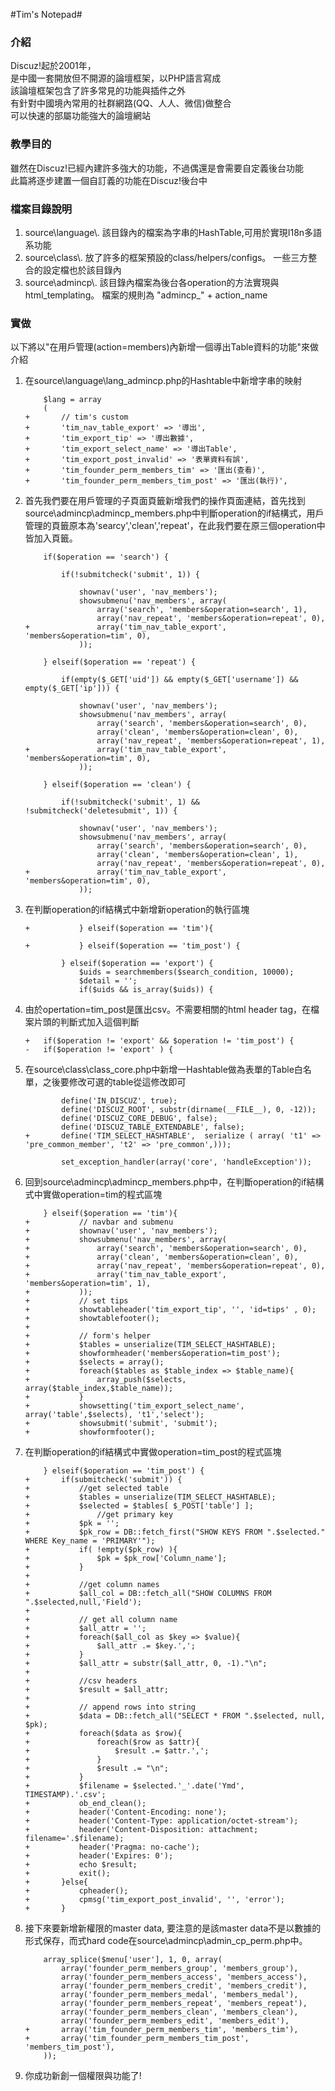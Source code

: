 #Tim's Notepad#

### 介紹 ###
Discuz!起於2001年，</br>
是中國一套開放但不開源的論壇框架，以PHP語言寫成</br>
該論壇框架包含了許多常見的功能與插件之外</br>
有針對中國境內常用的社群網路(QQ、人人、微信)做整合</br>
可以快速的部屬功能強大的論壇網站</br>


### 教學目的 ###
雖然在Discuz!已經內建許多強大的功能，不過偶還是會需要自定義後台功能</br>
此篇將逐步建置一個自訂義的功能在Discuz!後台中

### 檔案目錄說明 ###
1. source\language\\.
	該目錄內的檔案為字串的HashTable,可用於實現I18n多語系功能
2. source\class\\.
	放了許多的框架預設的class/helpers/configs。 一些三方整合的設定檔也於該目錄內
3. source\admincp\\.
	該目錄內檔案為後台各operation的方法實現與html_templating。 檔案的規則為 "admincp_" + action_name

### 實做 ###

以下將以"在用戶管理(action=members)內新增一個導出Table資料的功能"來做介紹

1. 在source\language\lang_admincp.php的Hashtable中新增字串的映射
	```			
		$lang = array
		(
	+		// tim's custom
	+		'tim_nav_table_export' => '導出',	
	+		'tim_export_tip' => '導出數據',
	+		'tim_export_select_name' => '導出Table',
	+		'tim_export_post_invalid' => '表單資料有誤',
	+		'tim_founder_perm_members_tim' => '匯出(查看)',
	+		'tim_founder_perm_members_tim_post' => '匯出(執行)',
	```

2. 首先我們要在用戶管理的子頁面頁籤新增我們的操作頁面連結，首先找到source\admincp\admincp_members.php中判斷operation的if結構式，用戶管理的頁籤原本為'searcy','clean','repeat'，在此我們要在原三個operation中皆加入頁籤。
	```
		if($operation == 'search') {

			if(!submitcheck('submit', 1)) {

				shownav('user', 'nav_members');
				showsubmenu('nav_members', array(
					array('search', 'members&operation=search', 1),
					array('nav_repeat', 'members&operation=repeat', 0),
	+				array('tim_nav_table_export', 'members&operation=tim', 0),
				));
	```

	```
		} elseif($operation == 'repeat') {

			if(empty($_GET['uid']) && empty($_GET['username']) && empty($_GET['ip'])) {

				shownav('user', 'nav_members');
				showsubmenu('nav_members', array(
					array('search', 'members&operation=search', 0),
					array('clean', 'members&operation=clean', 0),
					array('nav_repeat', 'members&operation=repeat', 1),
	+				array('tim_nav_table_export', 'members&operation=tim', 0),
				));
	```

	```
		} elseif($operation == 'clean') {

			if(!submitcheck('submit', 1) && !submitcheck('deletesubmit', 1)) {

				shownav('user', 'nav_members');
				showsubmenu('nav_members', array(
					array('search', 'members&operation=search', 0),
					array('clean', 'members&operation=clean', 1),
					array('nav_repeat', 'members&operation=repeat', 0),
	+				array('tim_nav_table_export', 'members&operation=tim', 0),
				));
	```
3. 在判斷operation的if結構式中新增新operation的執行區塊

	```
	+			} elseif($operation == 'tim'){

	+			} elseif($operation == 'tim_post') {

			} elseif($operation == 'export') {
				$uids = searchmembers($search_condition, 10000);
				$detail = '';
				if($uids && is_array($uids)) {
	```

4. 由於opertation=tim_post是匯出csv。不需要相關的html header tag，在檔案片頭的判斷式加入這個判斷

	```
	+	if($operation != 'export' && $operation != 'tim_post') {
	-	if($operation != 'export' ) {
	```

5. 在source\class\class_core.php中新增一Hashtable做為表單的Table白名單，之後要修改可選的table從這修改即可

	```
			define('IN_DISCUZ', true);
			define('DISCUZ_ROOT', substr(dirname(__FILE__), 0, -12));
			define('DISCUZ_CORE_DEBUG', false);
			define('DISCUZ_TABLE_EXTENDABLE', false);
	+		define('TIM_SELECT_HASHTABLE',  serialize ( array( 't1' => 'pre_common_member', 't2' => 'pre_common',)));

			set_exception_handler(array('core', 'handleException'));
	```

6. 回到source\admincp\admincp_members.php中，在判斷operation的if結構式中實做operation=tim的程式區塊

	```
		} elseif($operation == 'tim'){
	+			// navbar and submenu
	+			shownav('user', 'nav_members');
	+			showsubmenu('nav_members', array(
	+				array('search', 'members&operation=search', 0),
	+				array('clean', 'members&operation=clean', 0),
	+				array('nav_repeat', 'members&operation=repeat', 0),
	+				array('tim_nav_table_export', 'members&operation=tim', 1),
	+			));
	+			// set tips
	+			showtableheader('tim_export_tip', '', 'id=tips' , 0);
	+			showtablefooter();
	+
	+			// form's helper
	+			$tables = unserialize(TIM_SELECT_HASHTABLE);
	+			showformheader('members&operation=tim_post');
	+			$selects = array();
	+			foreach($tables as $table_index => $table_name){
	+				array_push($selects, array($table_index,$table_name));
	+			}
	+			showsetting('tim_export_select_name', array('table',$selects), 't1','select');
	+			showsubmit('submit', 'submit');
	+			showformfooter();

	```
7. 在判斷operation的if結構式中實做operation=tim_post的程式區塊

	```
		} elseif($operation == 'tim_post') {
	+		if(submitcheck('submit')) {
	+			//get selected table
	+			$tables = unserialize(TIM_SELECT_HASHTABLE);
	+			$selected = $tables[ $_POST['table'] ];
	+				//get primary key
	+			$pk = '';
	+			$pk_row = DB::fetch_first("SHOW KEYS FROM ".$selected." WHERE Key_name = 'PRIMARY'");	
	+			if( !empty($pk_row) ){
	+				$pk = $pk_row['Column_name'];
	+			}
	+
	+			//get column names
	+			$all_col = DB::fetch_all("SHOW COLUMNS FROM ".$selected,null,'Field');
	+
	+			// get all column name
	+			$all_attr = '';
	+			foreach($all_col as $key => $value){
	+				$all_attr .= $key.',';
	+			}
	+			$all_attr = substr($all_attr, 0, -1)."\n";
	+
	+			//csv headers
	+			$result = $all_attr;
	+
	+			// append rows into string
	+			$data = DB::fetch_all("SELECT * FROM ".$selected, null, $pk);
	+			foreach($data as $row){
	+				foreach($row as $attr){
	+					$result .= $attr.',';
	+				}
	+				$result .= "\n";
	+			}
	+			$filename = $selected.'_'.date('Ymd', TIMESTAMP).'.csv';
	+			ob_end_clean();
	+			header('Content-Encoding: none');
	+			header('Content-Type: application/octet-stream');
	+			header('Content-Disposition: attachment; filename='.$filename);
	+			header('Pragma: no-cache');
	+			header('Expires: 0');
	+			echo $result;
	+			exit();
	+		}else{
	+			cpheader();
	+			cpmsg('tim_export_post_invalid', '', 'error');
	+		}
	```
8. 接下來要新增新權限的master data, 要注意的是該master data不是以數據的形式保存，而式hard code在source\admincp\admin_cp_perm.php中。 

	```
		array_splice($menu['user'], 1, 0, array(
			array('founder_perm_members_group', 'members_group'),
			array('founder_perm_members_access', 'members_access'),
			array('founder_perm_members_credit', 'members_credit'),
			array('founder_perm_members_medal', 'members_medal'),
			array('founder_perm_members_repeat', 'members_repeat'),
			array('founder_perm_members_clean', 'members_clean'),
			array('founder_perm_members_edit', 'members_edit'),
	+		array('tim_founder_perm_members_tim', 'members_tim'),
	+		array('tim_founder_perm_members_tim_post', 'members_tim_post'),
		));
	```
9. 你成功新創一個權限與功能了!